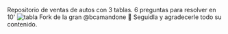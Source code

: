 Repositorio de ventas de autos con 3 tablas. 6 preguntas para resolver en 10' 
![tabla](https://github.com/bcamandone/Data_Analysis_SQL/assets/86261762/9bd05e03-1936-4484-afbc-b37994a3f42b)
Fork de la gran @bcamandone 🙌
Seguidla y agradecerle todo su contenido. 

